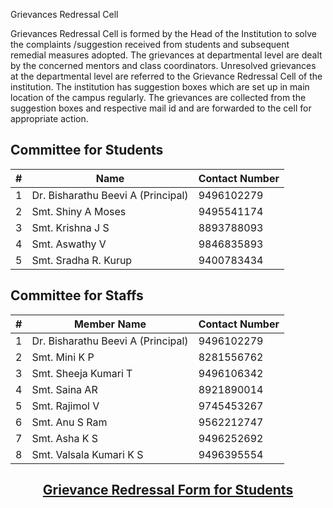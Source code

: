 Grievances Redressal Cell

Grievances Redressal Cell is formed by the Head of the Institution to solve the complaints /suggestion received from students and subsequent remedial measures adopted.
The grievances at departmental level are dealt by the concerned mentors and class coordinators. Unresolved grievances at the departmental level are referred to the Grievance Redressal Cell of the institution. The institution has suggestion boxes which are set up in main location of the campus regularly. The grievances are collected from the suggestion boxes and respective mail id and are forwarded to the cell for appropriate action.

## Committee for Students

| # | Name | Contact Number |
| -- | -- | -- |
1 | Dr. Bisharathu Beevi A (Principal)| 9496102279
2 | Smt. Shiny A Moses | 9495541174
3 | Smt. Krishna J S | 8893788093
4 | Smt. Aswathy V | 9846835893
5 | Smt. Sradha R. Kurup | 9400783434

## Committee for Staffs

| # | Member Name | Contact Number
| -- | -- | -- |
1 | Dr. Bisharathu Beevi A (Principal) | 9496102279
2 | Smt. Mini K P | 8281556762
3 | Smt. Sheeja Kumari T | 9496106342
4 | Smt. Saina AR | 8921890014
5 | Smt. Rajimol V | 9745453267
6 | Smt. Anu S Ram | 9562212747
7 | Smt. Asha K S | 9496252692
8 | Smt. Valsala Kumari K S | 9496395554


<h2><p align="center">
<a href="https://forms.gle/xLgfCA5zfd5tr24D8">Grievance Redressal Form for Students</a>
</p>
</h2>
